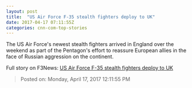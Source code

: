 ```yaml
---
layout: post
title:  "US Air Force F-35 stealth fighters deploy to UK"
date: 2017-04-17 07:11:55Z
categories: cnn-com-top-stories
---
```


The US Air Force's newest stealth fighters arrived in England over the weekend as part of the Pentagon's effort to reassure European allies in the face of Russian aggression on the continent.


Full story on F3News: [US Air Force F-35 stealth fighters deploy to UK](http://www.f3nws.com/n/4vxCSF)

> Posted on: Monday, April 17, 2017 12:11:55 PM
